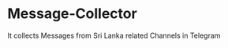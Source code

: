 # Message-Collector
It collects Messages from Sri Lanka related Channels in Telegram

[](https://github.com/pefbrute/Message-Collector/blob/main/How%20It%20Works.gif)
